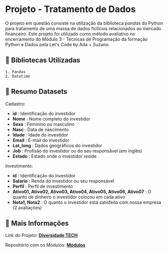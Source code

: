 # Projeto - Tratamento de Dados

O projeto em questão consiste na utilização da biblioteca *pandas* do Python para tratamento de uma massa de dados fictícios relacionados ao mercado financeiro. Este projeto foi utilizado como método avaliativo no encerramento do Módulo 3 - Técnicas de Programação da formação Python e Dados pela Let's Code by Ada + Suzano.


## 🐍 Bibliotecas Utilizadas

    1. Pandas
    2. Datetime

## 📰 Resumo Datasets

Cadastro:
- **id** : Identificação do investidor
- **Nome** : Nome completo do investidor 
- **Sexo** : Feminino ou masculino
- **Nasc** : Data de nascimento
- **Idade** : Idade do investidor 
- **Email** : E-mail do investidor
- **Lat_long** : Dados geográficos do investidor
- **Job** : Profisão do investidor ou do seu responsável (em inglês)
- **Estado** : Estado onde o investidor reside

Investimento:
- **id** : Identificação do investidor
- **Salario** : Renda do investidor ou seu responsável
- **Perfil** : Perfil de investimento
- **Ativo01, Ativo02, Ativo03, Ativo04, Ativo05, Ativo06, Ativo07** : O quanto de dinheiro o investidor colocou em cada ativo
- **Nota1, Nota2** : O quanto o investidor está satisfeito com nossa empresa (2 avaliações)

## 🚀 Mais Informações

Link do Projeto: **[Diversidade TECH](https://letscode.com.br/processos-seletivos/suzano-diversidade-tech)**

Repositório com os Módulos: **[Módulos](https://github.com/niggando/DiversidadeTech)**